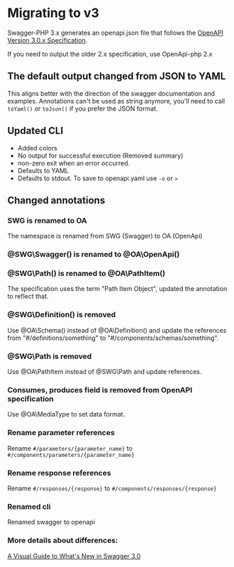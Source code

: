 # Migrating to v3

Swagger-PHP 3.x generates an openapi.json file that follows the [OpenAPI Version 3.0.x Specification](https://github.com/OAI/OpenAPI-Specification).

If you need to output the older 2.x specification, use OpenApi-php 2.x

## The default output changed from JSON to YAML

This aligns better with the direction of the swagger documentation and examples.
Annotations can't be used as string anymore, you'll need to call `toYaml()` or `toJson()` if you prefer the JSON format.

## Updated CLI

- Added colors
- No output for successful execution (Removed summary)
- non-zero exit when an error occurred.
- Defaults to YAML
- Defaults to stdout. To save to openapi.yaml use `-o` or `>`

## Changed annotations

### SWG is renamed to OA

The namespace is renamed from SWG (Swagger) to OA (OpenApi)

### @SWG\Swagger() is renamed to @OA\OpenApi()

### @SWG\Path() is renamed to @OA\PathItem()

The specification uses the term "Path Item Object", updated the annotation to reflect that.

### @SWG\Definition() is removed

Use @OA\Schema() instead of @OA\Definition() and update the references from "#/definitions/something" to "#/components/schemas/something".

### @SWG\Path is removed

Use @OA\PathItem instead of @SWG\Path and update references.

### Consumes, produces field is removed from OpenAPI specification

Use @OA\MediaType to set data format.

### Rename parameter references

Rename `#/parameters/{parameter_name}` to `#/components/parameters/{parameter_name}`

### Rename response references

Rename `#/responses/{response}` to `#/components/responses/{response}`

### Renamed cli

Renamed swagger to openapi

### More details about differences:

[A Visual Guide to What's New in Swagger 3.0](https://blog.readme.io/an-example-filled-guide-to-swagger-3-2/)
